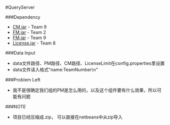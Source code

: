 #QueryServer

###Dependency

+ [CM.jar](https://github.com/TJSoftwareReuse/DeliverComponents/tree/master/CM/T9/1.0) - Team 9
+ [FM.jar](https://github.com/TJSoftwareReuse/DeliverComponents/tree/master/FM/T2/1.0) - Team 2
+ [FM.jar](https://github.com/TJSoftwareReuse/DeliverComponents/tree/master/PM/T9/1.0) - Team 9
+ [License.jar](https://github.com/TJSoftwareReuse/DeliverComponents/tree/master/License/T8/lastest_version) - Team 8

###Data Input

+ data文件路径、PM路径、CM路径、LicenseLimit在config.properties里设置
+ data文件读入格式"name:TeamNumber\n"

###Problem Left

+ 我不是很确定我们组的PM是怎么用的，以及这个组件要有什么效果，所以可能有问题

###NOTE

+ 项目已经压缩成.zip， 可以直接在netbeans中从zip导入
